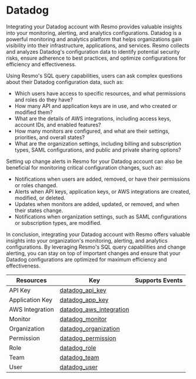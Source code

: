 Datadog
=======
Integrating your Datadog account with Resmo provides valuable insights into your monitoring, alerting, and analytics configurations. Datadog is a powerful monitoring and analytics platform that helps organizations gain visibility into their infrastructure, applications, and services. Resmo collects and analyzes Datadog's configuration data to identify potential security risks, ensure adherence to best practices, and optimize configurations for efficiency and effectiveness.

Using Resmo's SQL query capabilities, users can ask complex questions about their Datadog configuration data, such as:

* Which users have access to specific resources, and what permissions and roles do they have?
* How many API and application keys are in use, and who created or modified them?
* What are the details of AWS integrations, including access keys, account IDs, and enabled features?
* How many monitors are configured, and what are their settings, priorities, and overall states?
* What are the organization settings, including billing and subscription types, SAML configurations, and public and private sharing options?

Setting up change alerts in Resmo for your Datadog account can also be beneficial for monitoring critical configuration changes, such as:

* Notifications when users are added, removed, or have their permissions or roles changed.
* Alerts when API keys, application keys, or AWS integrations are created, modified, or deleted.
* Updates when monitors are added, updated, or removed, and when their states change.
* Notifications when organization settings, such as SAML configurations or subscription types, are modified.

In conclusion, integrating your Datadog account with Resmo offers valuable insights into your organization's monitoring, alerting, and analytics configurations. By leveraging Resmo's SQL query capabilities and change alerting, you can stay on top of important changes and ensure that your Datadog configurations are optimized for maximum efficiency and effectiveness.

| **Resources**   | **Key**                                                   | **Supports Events** |
| --------------- | --------------------------------------------------------- | ------------------- |
| API Key         | [datadog\_api\_key](datadog\_api\_key.md)                 |                     |
| Application Key | [datadog\_app\_key](datadog\_app\_key.md)                 |                     |
| AWS Integration | [datadog\_aws\_integration](datadog\_aws\_integration.md) |                     |
| Monitor         | [datadog\_monitor](datadog\_monitor.md)                   |                     |
| Organization    | [datadog\_organization](datadog\_organization.md)         |                     |
| Permission      | [datadog\_permission](datadog\_permission.md)             |                     |
| Role            | [datadog\_role](datadog\_role.md)                         |                     |
| Team            | [datadog\_team](datadog\_team.md)                         |                     |
| User            | [datadog\_user](datadog\_user.md)                         |                     |
